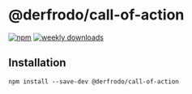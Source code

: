 # @derfrodo/call-of-action

[![npm](https://img.shields.io/npm/v/@derfrodo/reducer-gen)](https://www.npmjs.com/package/@derfrodo/call-of-action) 
[![weekly downloads](https://img.shields.io/npm/dw/@derfrodo/reducer-gen)](https://www.npmjs.com/package/@derfrodo/call-of-action)

## Installation
```
npm install --save-dev @derfrodo/call-of-action
```
